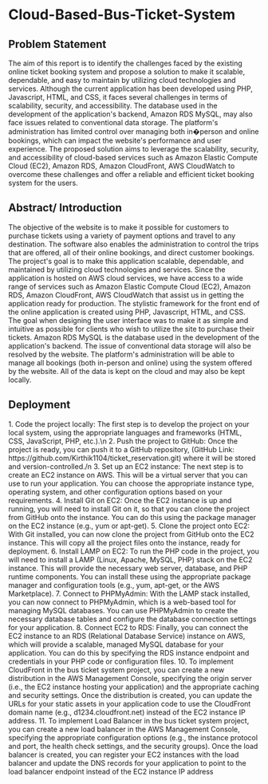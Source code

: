 # Cloud-Based-Bus-Ticket-System
<h2>Problem Statement</h2>
The aim of this report is to identify the challenges faced by the existing online ticket booking system and propose a solution to make it scalable, dependable, and easy to maintain by utilizing cloud technologies and services. Although the current application has been developed using PHP, Javascript, HTML, and CSS, it faces several challenges in terms of scalability, security, and accessibility. The database used in the development of the application's backend, Amazon RDS MySQL, may also face issues related to conventional data storage. The platform's administration has limited control over managing both in�person and online bookings, which can impact the website's performance and user experience. The proposed solution aims to leverage the scalability, security, and accessibility of cloud-based services such as Amazon Elastic Compute Cloud (EC2), Amazon RDS, Amazon CloudFront, AWS CloudWatch to overcome these challenges and offer a reliable and efficient ticket booking system for the users.
<h2>Abstract/ Introduction</h2>
The objective of the website is to make it possible for customers to purchase tickets using a variety of payment options and travel to any destination. The software also enables the administration to control the trips that are offered, all of their online bookings, and direct customer bookings. The project's goal is to make this application scalable, dependable, and maintained by utilizing cloud technologies and services. Since the application is hosted on AWS cloud services, we have access to a wide range of services such as Amazon Elastic Compute Cloud (EC2), Amazon RDS, Amazon CloudFront, AWS CloudWatch that assist us in getting the application ready for production. The stylistic framework for the front end of the online application is created using PHP, Javascript, HTML, and CSS. The goal when designing the user interface was to make it as simple and intuitive as possible for clients who wish to utilize the site to purchase their tickets. Amazon RDS MySQL is the database used in the development of the application's backend. The issue of conventional data storage will also be resolved by the website. The platform's administration will be able to manage all bookings (both in-person and online) using the system offered by the website. All of the data is kept on the cloud and may also be kept locally.
<h2>Deployment</h2>
1. Code the project locally: The first step is to develop the project on your local system, using the appropriate languages and frameworks (HTML, CSS, JavaScript, PHP, etc.).\n
2. Push the project to GitHub: Once the project is ready, you can push it to a GitHub repository, (GitHub Link: https://github.com/Kirthik1104/ticket_reservation.git) where it will be stored and version-controlled./n
3. Set up an EC2 instance: The next step is to create an EC2 instance on AWS. This will be a virtual server that you can use to run your application. You can choose the appropriate instance type, operating system, and other configuration options based on your requirements.
4. Install Git on EC2: Once the EC2 instance is up and running, you will need to install Git on it, so that you can clone the project from GitHub onto the instance. You can do this using the package manager on the EC2 instance (e.g., yum or apt-get).
5. Clone the project onto EC2: With Git installed, you can now clone the project from GitHub onto the EC2 instance. This will copy all the project files onto the instance, ready for deployment.
6. Install LAMP on EC2: To run the PHP code in the project, you will need to install a LAMP (Linux, Apache, MySQL, PHP) stack on the EC2 instance. This will provide the necessary web server, database, and PHP runtime components. You can install these using the appropriate package manager and configuration tools (e.g., yum, apt-get, or the AWS Marketplace).
7. Connect to PHPMyAdmin: With the LAMP stack installed, you can now connect to PHPMyAdmin, which is a web-based tool for managing MySQL databases. You can use PHPMyAdmin to create the necessary database tables and configure the database connection settings for your application.
8. Connect EC2 to RDS: Finally, you can connect the EC2 instance to an RDS (Relational Database Service) instance on AWS, which will provide a scalable, managed MySQL database for your application. You can do this by specifying the RDS instance endpoint and credentials in your PHP code or configuration files.
10. To implement CloudFront in the bus ticket system project, you can create a new distribution in the AWS Management Console, specifying the origin server (i.e., the EC2 instance hosting your application) and the appropriate caching and security settings. Once the distribution is created, you can update the URLs for your static assets in your application code to use the CloudFront domain name (e.g., d1234.cloudfront.net) instead of the EC2 instance IP address.
11. To implement Load Balancer in the bus ticket system project, you can create a new load balancer in the AWS Management Console, specifying the appropriate configuration options (e.g., the instance protocol and port, the health check settings, and the security groups). Once the load balancer is created, you can register your EC2 instances with the load balancer and update the DNS records for your application to point to the load balancer endpoint instead of the EC2 instance IP address
